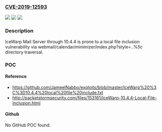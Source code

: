 ### [CVE-2019-12593](https://cve.mitre.org/cgi-bin/cvename.cgi?name=CVE-2019-12593)
![](https://img.shields.io/static/v1?label=Product&message=n%2Fa&color=blue)
![](https://img.shields.io/static/v1?label=Version&message=n%2Fa&color=blue)
![](https://img.shields.io/static/v1?label=Vulnerability&message=n%2Fa&color=brighgreen)

### Description

IceWarp Mail Server through 10.4.4 is prone to a local file inclusion vulnerability via webmail/calendar/minimizer/index.php?style=..%5c directory traversal.

### POC

#### Reference
- https://github.com/JameelNabbo/exploits/blob/master/IceWarp%20%3C%3D10.4.4%20local%20file%20include.txt
- http://packetstormsecurity.com/files/153161/IceWarp-10.4.4-Local-File-Inclusion.html

#### Github
No GitHub POC found.

